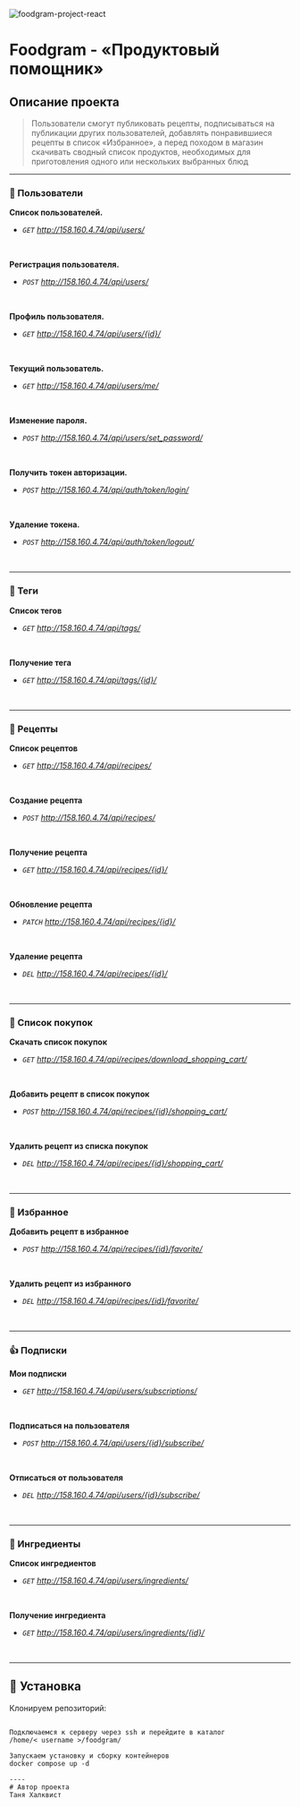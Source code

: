 ![foodgram-project-react](https://github.com/thalq/foodgram-project-react/actions/workflows/main.yml/badge.svg)

# Foodgram - «Продуктовый помощник»

## Описание проекта
> Пользователи смогут публиковать рецепты, подписываться на публикации других пользователей, добавлять понравившиеся рецепты в список «Избранное», а перед походом в магазин скачивать сводный список продуктов, необходимых для приготовления одного или нескольких выбранных блюд
----

### :bust_in_silhouette: Пользователи
**Список пользователей.**
- _`GET` http://158.160.4.74/api/users/_
<br />


**Регистрация пользователя.**
- _`POST` http://158.160.4.74/api/users/_
<br />


**Профиль пользователя.**
- _`GET` http://158.160.4.74/api/users/{id}/_
<br />


**Текущий пользователь.**
- _`GET` http://158.160.4.74/api/users/me/_
<br />

**Изменение пароля.**
- _`POST` http://158.160.4.74/api/users/set_password/_
<br />

**Получить токен авторизации.**
- _`POST` http://158.160.4.74/api/auth/token/login/_
<br />

**Удаление токена.**
- _`POST` http://158.160.4.74/api/auth/token/logout/_
<br />

----

### :pushpin: Теги

**Cписок тегов**
- _`GET` http://158.160.4.74/api/tags/_
<br />


**Получение тега**
- _`GET` http://158.160.4.74/api/tags/{id}/_
<br />

----

### :fork_and_knife: Рецепты

**Список рецептов**
- _`GET` http://158.160.4.74/api/recipes/_
<br />

**Создание рецепта**
- _`POST` http://158.160.4.74/api/recipes/_
<br />

**Получение рецепта**
- _`GET` http://158.160.4.74/api/recipes/{id}/_
<br />

**Обновление рецепта**
- _`PATCH` http://158.160.4.74/api/recipes/{id}/_
<br />


**Удаление рецепта**
- _`DEL` http://158.160.4.74/api/recipes/{id}/_
<br />

----

### :memo: Список покупок

**Скачать список покупок**
- _`GET` http://158.160.4.74/api/recipes/download_shopping_cart/_
<br />

**Добавить рецепт в список покупок**
- _`POST` http://158.160.4.74/api/recipes/{id}/shopping_cart/_
<br />

**Удалить рецепт из списка покупок**
- _`DEL` http://158.160.4.74/api/recipes/{id}/shopping_cart/_
<br />

----

### :star2: Избранное

**Добавить рецепт в избранное**
- _`POST` http://158.160.4.74/api/recipes/{id}/favorite/_
<br />

**Удалить рецепт из избранного**
- _`DEL` http://158.160.4.74/api/recipes/{id}/favorite/_
<br />

----

### :+1: Подписки

**Мои подписки**
- _`GET` http://158.160.4.74/api/users/subscriptions/_
<br />

**Подписаться на пользователя**
- _`POST` http://158.160.4.74/api/users/{id}/subscribe/_
<br />

**Отписаться от пользователя**
- _`DEL` http://158.160.4.74/api/users/{id}/subscribe/_
<br />

----

### :tomato: Ингредиенты

**Список ингредиентов**
- _`GET` http://158.160.4.74/api/users/ingredients/_
<br />

**Получение ингредиента**
- _`GET` http://158.160.4.74/api/users/ingredients/{id}/_
<br />

----

## :wrench: Установка
Клонируем репозиторий:

```$ git clone git@github.com:thalq/foodgram-project-react.git

Подключаемся к серверу через ssh и перейдите в каталог
/home/< username >/foodgram/

Запускаем установку и сборку контейнеров
docker compose up -d

----
# Автор проекта
Таня Халквист
